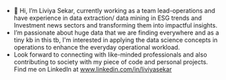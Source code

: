 - 👋 Hi, I’m Liviya Sekar, currently working as a team lead-operations and have experience in data extraction/ data mining in ESG trends and Investment news sectors and transforming them into impactful insights.
- I’m passionate about huge data that we are finding everywhere and as a tiny kb in this tb, I'm interested in applying the data science concepts in operations to enhance the everyday operational workload.
- Look forward to connecting with like-minded professionals and also contributing to society with my piece of code and personal projects.
Find me on LinkedIn at www.linkedin.com/in/liviyasekar


<!---
liviyas32/liviyas32 is a ✨ special ✨ repository because its `README.md` (this file) appears on your GitHub profile.
You can click the Preview link to take a look at your changes.
--->

